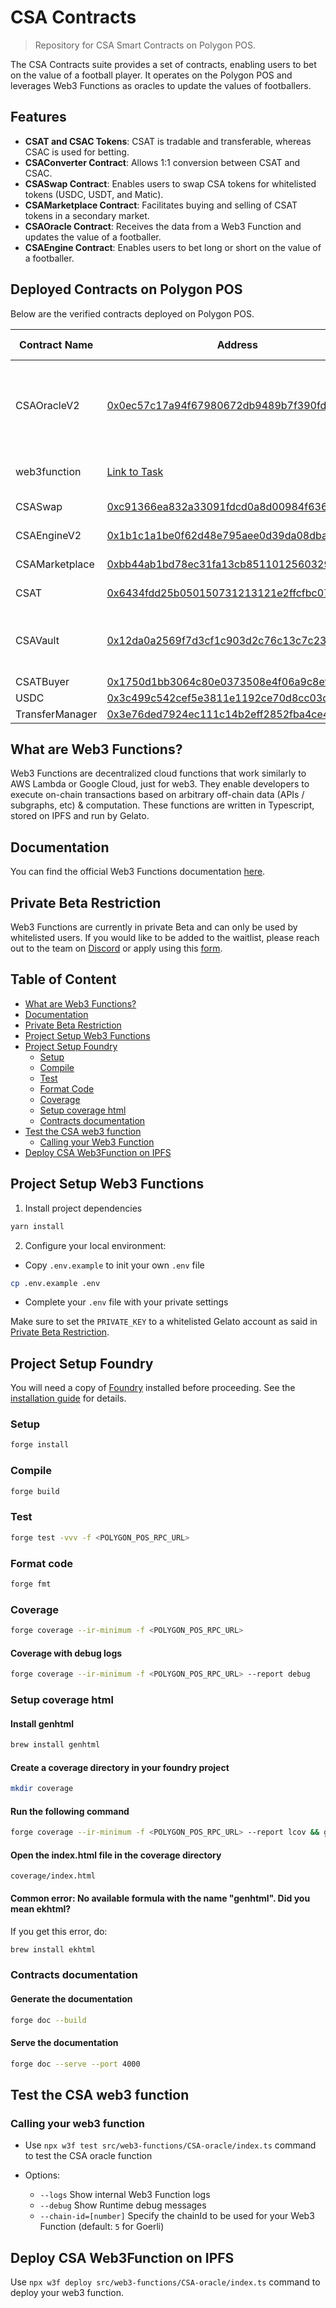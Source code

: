 # CSA Contracts
>
> Repository for CSA Smart Contracts on Polygon POS.

The CSA Contracts suite provides a set of contracts, enabling users to bet on the value of a football player. It operates on the Polygon POS and leverages Web3 Functions as oracles to update the values of footballers.

## Features

- **CSAT and CSAC Tokens**: CSAT is tradable and transferable, whereas CSAC is used for betting.
- **CSAConverter Contract**: Allows 1:1 conversion between CSAT and CSAC.
- **CSASwap Contract**: Enables users to swap CSA tokens for whitelisted tokens (USDC, USDT, and Matic).
- **CSAMarketplace Contract**: Facilitates buying and selling of CSAT tokens in a secondary market.
- **CSAOracle Contract**: Receives the data from a Web3 Function and updates the value of a footballer.
- **CSAEngine Contract**: Enables users to bet long or short on the value of a footballer.

## Deployed Contracts on Polygon POS

Below are the verified contracts deployed on Polygon POS.

| Contract Name     | Address                                                                                                    | Additional Information                                                                       |
|-------------------|------------------------------------------------------------------------------------------------------------|----------------------------------------------------------------------------------------------|
| CSAOracleV2       | [0x0ec57c17a94f67980672db9489b7f390fdd60645](https://polygonscan.com/address/0x0ec57c17a94f67980672db9489b7f390fdd60645) | Not upgradeable, redeployment needed if changes are required. [Documentation](src/CSAOracleV2.sol/contract.CSAOracleV2.html) |
| web3function      | [Link to Task](https://beta.app.gelato.network/task/0x4fbad2628c2b76da12ff912688fb9bfb6f486a221a0a25454a1c2af9c12cdff5?chainId=137) | [Beta App Gelato Network](https://beta.app.gelato.network)                                  |
| CSASwap           | [0xc91366ea832a33091fdcd0a8d00984f63689bcc1](https://polygonscan.com/address/0xc91366ea832a33091fdcd0a8d00984f63689bcc1) | [Implementation](https://polygonscan.com/address/0xd8881a4786acb8398081de719feb4190c57c9a4b) [Documentation](src/CSASwap.sol/contract.CSASwap.html)                            |
| CSAEngineV2       | [0x1b1c1a1be0f62d48e795aee0d39da08dba203859](https://polygonscan.com/address/0x1b1c1a1be0f62d48e795aee0d39da08dba203859) | [Implementation](https://polygonscan.com/address/0x5cec04b8817f60baa2613d06f2feaff83b717768) [Documentation](src/CSAEngineV2.sol/contract.CSAEngineV2.html)                    |
| CSAMarketplace    | [0xbb44ab1bd78ec31fa13cb85110125603291dc207](https://polygonscan.com/address/0xbb44ab1bd78ec31fa13cb85110125603291dc207) | [Implementation](https://polygonscan.com/address/0x9384d7602648307bf681ab64a0e7de48a765ee64) [Documentation](src/CSAMarketplace.sol/contract.CSAMarketplace.html)              |
| CSAT              | [0x6434fdd25b050150731213121e2ffcfbc071c6ef](https://polygonscan.com/address/0x6434fdd25b050150731213121e2ffcfbc071c6ef) | [Implementation](https://polygonscan.com/address/0xd5b037d90dec320e188de5b411040d0665aa3ab1) [Documentation](src/CSAT.sol/contract.CSAT.html)                                  |                            |               |
| CSAVault          | [0x12da0a2569f7d3cf1c903d2c76c13c7c2325446e](https://polygonscan.com/address/0x12da0a2569f7d3cf1c903d2c76c13c7c2325446e) | Not upgradeable for security reasons. [Documentation](src/CSAVault.sol/contract.CSAVault.html)                          |
| CSATBuyer         | [0x1750d1bb3064c80e0373508e4f06a9c8ef7efbab](https://polygonscan.com/address/0x1750d1bb3064c80e0373508e4f06a9c8ef7efbab) | [Implementation](https://polygonscan.com/address/0xf8b713c7513d16bf66d62686c58bd3b90943aee1) |
| USDC              | [0x3c499c542cef5e3811e1192ce70d8cc03d5c3359](https://polygonscan.com/token/0x3c499c542cef5e3811e1192ce70d8cc03d5c3359) |                                                                                              |
| TransferManager   | [0x3e76ded7924ec111c14b2eff2852fba4ce481f7e](https://polygonscan.com/address/0x3e76ded7924ec111c14b2eff2852fba4ce481f7e) |                                                                                              |


## What are Web3 Functions?

Web3 Functions are decentralized cloud functions that work similarly to AWS Lambda or Google Cloud, just for web3. They enable developers to execute on-chain transactions based on arbitrary off-chain data (APIs / subgraphs, etc) & computation. These functions are written in Typescript, stored on IPFS and run by Gelato.

## Documentation

You can find the official Web3 Functions documentation [here](https://docs.gelato.network/developer-services/web3-functions).

## Private Beta Restriction

Web3 Functions are currently in private Beta and can only be used by whitelisted users. If you would like to be added to the waitlist, please reach out to the team on [Discord](https://discord.com/invite/ApbA39BKyJ) or apply using this [form](https://form.typeform.com/to/RrEiARiI).

## Table of Content

- [What are Web3 Functions?](#what-are-web3-functions)
- [Documentation](#documentation)
- [Private Beta Restriction](#private-beta-restriction)
- [Project Setup Web3 Functions](#project-setup-web3-functions)
- [Project Setup Foundry](#project-setup-foundry)
  - [Setup](#setup)
  - [Compile](#compile)
  - [Test](#test)
  - [Format Code](#format-code)
  - [Coverage](#coverage)
  - [Setup coverage html](#setup-coverage-html)
  - [Contracts documentation](#contracts-documentation)
- [Test the CSA web3 function](#test-the-csa-web3-function)
  - [Calling your Web3 Function](#calling-your-web3-function)
- [Deploy CSA Web3Function on IPFS](#deploy-csa-web3function-on-ipfs)

## Project Setup Web3 Functions

1. Install project dependencies

```sh
yarn install
```

2. Configure your local environment:

- Copy `.env.example` to init your own `.env` file

```sh
cp .env.example .env
```

- Complete your `.env` file with your private settings

Make sure to set the `PRIVATE_KEY` to a whitelisted Gelato account as said in [Private Beta Restriction](#private-beta-restriction).

## Project Setup Foundry

You will need a copy of [Foundry](https://github.com/foundry-rs/foundry) installed before proceeding. See the [installation guide](https://github.com/foundry-rs/foundry#installation) for details.

### Setup

```sh
forge install
```

### Compile
  
```sh
forge build
```

### Test

```sh
forge test -vvv -f <POLYGON_POS_RPC_URL>
```

### Format code
  
```sh
forge fmt
```

### Coverage
  
```sh
forge coverage --ir-minimum -f <POLYGON_POS_RPC_URL>
```

#### Coverage with debug logs

```sh
forge coverage --ir-minimum -f <POLYGON_POS_RPC_URL> --report debug
```

### Setup coverage html

#### Install genhtml

```sh
brew install genhtml
```

#### Create a coverage directory in your foundry project
  
```sh
mkdir coverage
```

#### Run the following command

```sh
forge coverage --ir-minimum -f <POLYGON_POS_RPC_URL> --report lcov && genhtml lcov.info --branch-coverage --output-dir coverage
```

#### Open the index.html file in the coverage directory

`coverage/index.html`

#### Common error: No available formula with the name "genhtml". Did you mean ekhtml?

If you get this error, do:

```sh
brew install ekhtml
```

### Contracts documentation

#### Generate the documentation

```sh
forge doc --build
```

#### Serve the documentation

```sh
forge doc --serve --port 4000
```

## Test the CSA web3 function

### Calling your web3 function

- Use `npx w3f test src/web3-functions/CSA-oracle/index.ts` command to test the CSA oracle function

- Options:
  - `--logs` Show internal Web3 Function logs
  - `--debug` Show Runtime debug messages
  - `--chain-id=[number]` Specify the chainId to be used for your Web3 Function (default: `5` for Goerli)

## Deploy CSA Web3Function on IPFS

Use `npx w3f deploy src/web3-functions/CSA-oracle/index.ts` command to deploy your web3 function.
